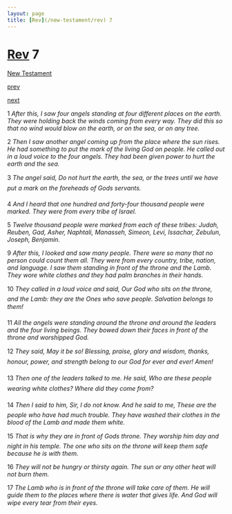 ```yaml
---
layout: page
title: [Rev](/new-testament/rev) 7
---
```


# [Rev](/new-testament/rev) 7

[New Testament](/new-testament)


[prev](/new-testament/rev/rev-6.html)


[next](/new-testament/rev/rev-8.html)

1 _After this, I saw four angels standing at four different places on the earth. They were holding back the winds coming from every way. They did this so that no wind would blow on the earth, or on the sea, or on any tree._

2 _Then I saw another angel coming up from the place where the sun rises. He had something to put the mark of the living God on people. He called out in a loud voice to the four angels. They had been given power to hurt the earth and the sea._

3 _The angel said, Do not hurt the earth, the sea, or the trees until we have put a mark on the foreheads of Gods servants._

4 _And I heard that one hundred and forty-four thousand people were marked. They were from every tribe of Israel._

5 _Twelve thousand people were marked from each of these tribes: Judah, Reuben, Gad,  Asher, Naphtali, Manasseh, Simeon, Levi, Issachar, Zebulun, Joseph, Benjamin._

9 _After this, I looked and saw many people. There were so many that no person could count them all. They were from every country, tribe, nation, and language. I saw them standing in front of the throne and the Lamb. They wore white clothes and they had palm branches in their hands._

10 _They called in a loud voice and said, Our God who sits on the throne, and the Lamb:  they are the Ones who save people. Salvation belongs to them!_

11 _All the angels were standing around the throne and around the leaders and the four living beings. They bowed down their faces in front of the throne and worshipped God._

12 _They said, May it be so! Blessing, praise, glory and wisdom, thanks, honour, power, and strength belong to our God for ever and ever! Amen!_

13 _Then one of the leaders talked to me. He said, Who are these people wearing white clothes? Where did they come from?_

14 _Then I said to him, Sir, I do not know. And he said to me, These are the people who have had much trouble. They have washed their clothes in the blood of the Lamb and made them white._

15 _That is why they are in front of Gods throne. They worship him day and night in his temple. The one who sits on the throne will keep them safe because he is with them._

16 _They will not be hungry or thirsty again. The sun or any other heat will not burn them._

17 _The Lamb who is in front of the throne will take care of them. He will guide them to the places where there is water that gives life. And God will wipe every tear from their eyes._

